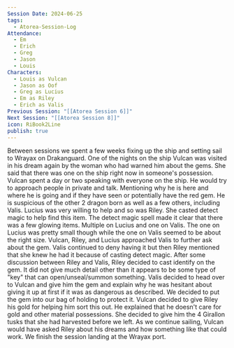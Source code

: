 ```yaml
---
Session Date: 2024-06-25
tags:
  - Atorea-Session-Log
Attendance:
  - Em
  - Erich
  - Greg
  - Jason
  - Louis
Characters:
  - Louis as Vulcan
  - Jason as Oof
  - Greg as Lucius
  - Em as Riley
  - Erich as Valis
Previous Session: "[[Atorea Session 6]]"
Next Session: "[[Atorea Session 8]]"
icon: RiBook2Line
publish: true
---
```

Between sessions we spent a few weeks fixing up the ship and setting sail to Wrayax on Drakanguard. One of the nights on the ship Vulcan was visited in his dream again by the woman who had warned him about the gems. She said that there was one on the ship right now in someone's possession. Vulcan spent a day or two speaking with everyone on the ship. He would try to approach people in private and talk. Mentioning why he is here and where he is going and if they have seen or potentially have the red gem. He is suspicious of the other 2 dragon born as well as a few others, including Valis. Lucius was very willing to help and so was Riley. She casted detect magic to help find this item. The detect magic spell made it clear that there was a few glowing items. Multiple on Lucius and one on Valis. The one on Lucius was pretty small though while the one on Valis seemed to be about the right size. Vulcan, Riley, and Lucius approached Valis to further ask about the gem. Valis continued to deny having it but then Riley mentioned that she knew he had it because of casting detect magic. After some discussion between Riley and Valis, Riley decided to cast identify on the gem. It did not give much detail other than it appears to be some type of "key" that can open/unseal/summon something. Valis decided to head over to Vulcan and give him the gem and explain why he was hesitant about giving it up at first if it was as dangerous as described. We decided to put the gem into our bag of holding to protect it. Vulcan decided to give Riley his gold for helping him sort this out. He explained that he doesn't care for gold and other material possessions. She decided to give him the 4 Girallon tusks that she had harvested before we left. As we continue sailing, Vulcan would have asked Riley about his dreams and how something like that could work. We finish the session landing at the Wrayax port. 



